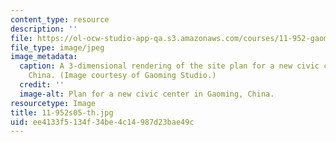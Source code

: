 ```yaml
---
content_type: resource
description: ''
file: https://ol-ocw-studio-app-qa.s3.amazonaws.com/courses/11-952-gaoming-studio-china-spring-2005/ee4133f5134f34be4c14987d23bae49c_11-952s05-th.jpg
file_type: image/jpeg
image_metadata:
  caption: A 3-dimensional rendering of the site plan for a new civic center in Gaoming,
    China. (Image courtesy of Gaoming Studio.)
  credit: ''
  image-alt: Plan for a new civic center in Gaoming, China.
resourcetype: Image
title: 11-952s05-th.jpg
uid: ee4133f5-134f-34be-4c14-987d23bae49c
---
```

